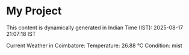# My Project

This content is dynamically generated in Indian Time (IST): 2025-08-17 21:07:18 IST


Current Weather in Coimbatore:
Temperature: 26.88 °C
Condition: mist
